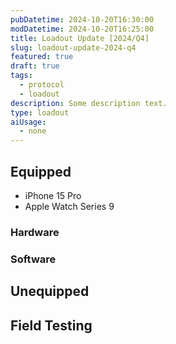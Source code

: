 ```yaml
---
pubDatetime: 2024-10-20T16:30:00
modDatetime: 2024-10-20T16:25:00
title: Loadout Update [2024/Q4]
slug: loadout-update-2024-q4
featured: true
draft: true
tags:
  - protocol
  - loadout
description: Some description text.
type: loadout
aiUsage:
  - none
---
```


## Equipped

- iPhone 15 Pro
- Apple Watch Series 9

### Hardware

### Software

## Unequipped

## Field Testing
